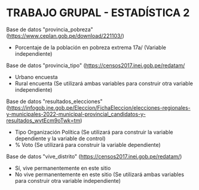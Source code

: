 # TRABAJO GRUPAL - ESTADÍSTICA 2

Base de datos "provincia_pobreza" (https://www.ceplan.gob.pe/download/221103/)
- Porcentaje de la población en pobreza extrema 17a/ (Variable independiente)

Base de datos "provincia_tipo" (https://censos2017.inei.gob.pe/redatam/
- Urbano encuesta
- Rural encuenta
(Se utilizará ambas variables para construir otra variable independiente)

Base de datos "resultados_elecciones" (https://infogob.jne.gob.pe/Eleccion/FichaEleccion/elecciones-regionales-y-municipales-2022-municipal-provincial_candidatos-y-resultados_wvtEcm9oTwk=tm)
- Tipo Organización Política (Se utilizará para construir la variable dependiente y la variable de control)
- % Voto (Se utilizará para construir la variable dependiente)

Base de datos "vive_distrito" (https://censos2017.inei.gob.pe/redatam/)
- Sí, vive permanentemente en este sitio
- No vive permanentemente en este sitio
(Se utilizará ambas variables para construir otra variable independiente)
